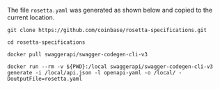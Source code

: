 The file `rosetta.yaml` was generated as shown below and copied to the current location.

```
git clone https://github.com/coinbase/rosetta-specifications.git

cd rosetta-specifications

docker pull swaggerapi/swagger-codegen-cli-v3

docker run --rm -v ${PWD}:/local swaggerapi/swagger-codegen-cli-v3 generate -i /local/api.json -l openapi-yaml -o /local/ -DoutputFile=rosetta.yaml
```
